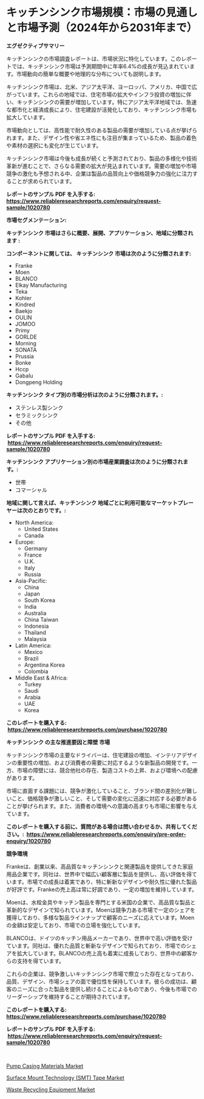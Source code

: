 <p><h1>キッチンシンク市場規模：市場の見通しと市場予測（2024年から2031年まで）</h1></p><p><strong>エグゼクティブサマリー</strong></p>
<p><p>キッチンシンクの市場調査レポートは、市場状況に特化しています。このレポートでは、キッチンシンク市場は予測期間中に年率6.4%の成長が見込まれています。市場動向の簡単な概要や地理的な分布についても説明します。</p><p>キッチンシンク市場は、北米、アジア太平洋、ヨーロッパ、アメリカ、中国で広がっています。これらの地域では、住宅市場の拡大やインフラ投資の増加に伴い、キッチンシンクの需要が増加しています。特にアジア太平洋地域では、急速な都市化と経済成長により、住宅建設が活発化しており、キッチンシンク市場も拡大しています。</p><p>市場動向としては、高性能で耐久性のある製品の需要が増加している点が挙げられます。また、デザイン性や省エネ性にも注目が集まっているため、製品の着色や素材の選択にも変化が生じています。</p><p>キッチンシンク市場は今後も成長が続くと予測されており、製品の多様化や技術革新が進むことで、さらなる需要の拡大が見込まれています。需要の増加や市場競争の激化も予想される中、企業は製品の品質向上や価格競争力の強化に注力することが求められています。</p></p>
<p><strong>レポートのサンプル PDF を入手する: <a href="https://www.reliableresearchreports.com/enquiry/request-sample/1020780">https://www.reliableresearchreports.com/enquiry/request-sample/1020780</a></strong></p>
<p><strong>市場セグメンテーション:</strong></p>
<p><strong> キッチンシンク 市場はさらに概要、展開、アプリケーション、地域に分類されます :</strong></p>
<p><strong>コンポーネントに関しては、 キッチンシンク 市場は次のように分類されます: &nbsp;</strong></p>
<p><ul><li>Franke</li><li>Moen</li><li>BLANCO</li><li>Elkay Manufacturing</li><li>Teka</li><li>Kohler</li><li>Kindred</li><li>Baekjo</li><li>OULIN</li><li>JOMOO</li><li>Primy</li><li>GORLDE</li><li>Morning</li><li>SONATA</li><li>Prussia</li><li>Bonke</li><li>Hccp</li><li>Gabalu</li><li>Dongpeng Holding</li></ul></p>
<p><strong> キッチンシンク タイプ別の市場分析は次のように分類されます。:</strong></p>
<p><ul><li>ステンレス製シンク</li><li>セラミックシンク</li><li>その他</li></ul></p>
<p><strong>レポートのサンプル PDF を入手する: &nbsp;<a href="https://www.reliableresearchreports.com/enquiry/request-sample/1020780">https://www.reliableresearchreports.com/enquiry/request-sample/1020780</a></strong></p>
<p><strong> キッチンシンク アプリケーション別の市場産業調査は次のように分類されます。:</strong></p>
<p><ul><li>世帯</li><li>コマーシャル</li></ul></p>
<p><strong>地域に関して言えば、キッチンシンク 地域ごとに利用可能なマーケットプレーヤーは次のとおりです。:</strong></p>
<p><ul>
    <li>
        North America:
        <ul>
            <li>United States</li>
            <li>Canada</li>
        </ul>
    </li>
    <li>
        Europe:
        <ul>
            <li>Germany</li>
            <li>France</li>
            <li>U.K.</li>
            <li>Italy</li>
            <li>Russia</li>
        </ul>
    </li>
    <li>
        Asia-Pacific:
        <ul>
            <li>China</li>
            <li>Japan</li>
            <li>South Korea</li>
            <li>India</li>
            <li>Australia</li>
            <li>China Taiwan</li>
            <li>Indonesia</li>
            <li>Thailand</li>
            <li>Malaysia</li>
        </ul>
    </li>
    <li>
        Latin America:
        <ul>
            <li>Mexico</li>
            <li>Brazil</li>
            <li>Argentina Korea</li>
            <li>Colombia</li>
        </ul>
    </li>
    <li>
        Middle East & Africa:
        <ul>
            <li>Turkey</li>
            <li>Saudi</li>
            <li>Arabia</li>
            <li>UAE</li>
            <li>Korea</li>
        </ul>
    </li>
    </ul></p>
<p><strong>このレポートを購入する: &nbsp;<a href="https://www.reliableresearchreports.com/purchase/1020780">https://www.reliableresearchreports.com/purchase/1020780</a></strong></p>
<p><strong>キッチンシンク の主な推進要因と障壁 市場</strong></p>
<p><p>キッチンシンク市場の主要なドライバーは、住宅建設の増加、インテリアデザインの重要性の増加、および消費者の需要に対応するような新製品の開発です。一方、市場の障壁には、競合他社の存在、製造コストの上昇、および環境への配慮があります。</p><p>市場に直面する課題には、競争が激化していること、ブランド間の差別化が難しいこと、価格競争が激しいこと、そして需要の変化に迅速に対応する必要があることが挙げられます。また、消費者の環境への意識の高まりも市場に影響を与えています。</p></p>
<p><strong>このレポートを購入する前に、質問がある場合は問い合わせるか、共有してください。:&nbsp; <a href="https://www.reliableresearchreports.com/enquiry/pre-order-enquiry/1020780">https://www.reliableresearchreports.com/enquiry/pre-order-enquiry/1020780</a></strong></p>
<p><strong>競争環境</strong></p>
<p><p>Frankeは、創業以来、高品質なキッチンシンクと関連製品を提供してきた家庭用品企業です。同社は、世界中で幅広い顧客層に製品を提供し、高い評価を得ています。市場での成長は着実であり、特に斬新なデザインや耐久性に優れた製品が好評です。Frankeの売上高は常に好調であり、一定の増加を維持しています。</p><p>Moenは、水栓金具やキッチン製品を専門とする米国の企業で、高品質な製品と革新的なデザインで知られています。Moenは競争力ある市場で一定のシェアを獲得しており、多様な製品ラインナップで顧客のニーズに応えています。Moenの金額は安定しており、市場での立場を強化しています。</p><p>BLANCOは、ドイツのキッチン用品メーカーであり、世界中で高い評価を受けています。同社は、優れた品質と斬新なデザインで知られており、市場でのシェアを拡大しています。BLANCOの売上高も着実に成長しており、世界中の顧客からの支持を得ています。</p><p>これらの企業は、競争激しいキッチンシンク市場で際立った存在となっており、品質、デザイン、市場シェアの面で優位性を保持しています。彼らの成功は、顧客のニーズに合った製品を提供し続けることによるものであり、今後も市場でのリーダーシップを維持することが期待されています。</p></p>
<p><strong>このレポートを購入する: &nbsp; <a href="https://www.reliableresearchreports.com/purchase/1020780">https://www.reliableresearchreports.com/purchase/1020780</a></strong></p>
<p><strong>レポートのサンプル PDF を入手する: &nbsp;<a href="https://www.reliableresearchreports.com/enquiry/request-sample/1020780">https://www.reliableresearchreports.com/enquiry/request-sample/1020780</a></strong><strong></strong></p>
<p>&nbsp;</p>
<p><p><a href="https://view.publitas.com/reportprime-1/pump-casing-materials-market-offer-valuable-insights-into-market-size-market-share-market-trends-and-projections-spanning-from-2023-to-2030/">Pump Casing Materials Market</a></p><p><a href="https://view.publitas.com/reportprime-1/surface-mount-technology-smt-tape-market-size-share-trends-analysis-report-by-material-by-type-by-end-user-by-region-and-segment-forecasts-2023-2030/">Surface Mount Technology (SMT) Tape Market</a></p><p><a href="https://view.publitas.com/reportprime-1/waste-recycling-equipment-market-centers-on-aspects-such-as-market-growth-market-share-market-opportunity-and-projected-forecasts-spanning-from-2023-to-2030/">Waste Recycling Equipment Market</a></p></p>
